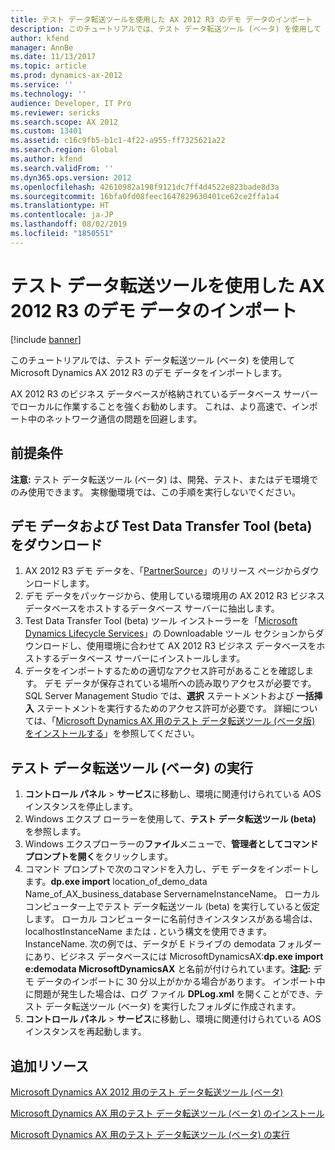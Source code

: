 ```yaml
---
title: テスト データ転送ツールを使用した AX 2012 R3 のデモ データのインポート
description: このチュートリアルでは、テスト データ転送ツール (ベータ) を使用して Microsoft Dynamics AX 2012 R3 のデモ データをインポートします。
author: kfend
manager: AnnBe
ms.date: 11/13/2017
ms.topic: article
ms.prod: dynamics-ax-2012
ms.service: ''
ms.technology: ''
audience: Developer, IT Pro
ms.reviewer: sericks
ms.search.scope: AX 2012
ms.custom: 13401
ms.assetid: c16c9fb5-b1c1-4f22-a955-ff7325621a22
ms.search.region: Global
ms.author: kfend
ms.search.validFrom: ''
ms.dyn365.ops.version: 2012
ms.openlocfilehash: 42610982a198f9121dc7ff4d4522e823bade8d3a
ms.sourcegitcommit: 16bfa0fd08feec1647829630401ce62ce2ffa1a4
ms.translationtype: HT
ms.contentlocale: ja-JP
ms.lasthandoff: 08/02/2019
ms.locfileid: "1850551"
---
```

# <a name="import-demo-data-for-ax-2012-r3-by-using-the-test-data-transfer-tool"></a>テスト データ転送ツールを使用した AX 2012 R3 のデモ データのインポート

[!include [banner](../../includes/banner.md)]

このチュートリアルでは、テスト データ転送ツール (ベータ) を使用して Microsoft Dynamics AX 2012 R3 のデモ データをインポートします。

AX 2012 R3 のビジネス データベースが格納されているデータベース サーバーでローカルに作業することを強くお勧めします。 これは、より高速で、インポート中のネットワーク通信の問題を回避します。

## <a name="prerequisites"></a>前提条件
**注意:** テスト データ転送ツール (ベータ) は、開発、テスト、またはデモ環境でのみ使用できます。 実稼働環境では、この手順を実行しないでください。

## <a name="download-the-demo-data-and-test-data-transfer-tool-beta"></a>デモ データおよび Test Data Transfer Tool (beta) をダウンロード
1.  AX 2012 R3 デモ データを、「[PartnerSource](http://go.microsoft.com/fwlink/?LinkId=403073)」のリリース ページからダウンロードします。
2.  デモ データをパッケージから、使用している環境用の AX 2012 R3 ビジネス データベースをホストするデータベース サーバーに抽出します。
3.  Test Data Transfer Tool (beta) ツール インストーラーを「[Microsoft Dynamics Lifecycle Services](https://lcs.dynamics.com)」の Downloadable ツール セクションからダウンロードし、使用環境に合わせて AX 2012 R3 ビジネス データべースをホストするデータベース サーバーにインストールします。
4.  データをインポートするための適切なアクセス許可があることを確認します。 デモ データが保存されている場所への読み取りアクセスが必要です。SQL Server Management Studio では、**選択** ステートメントおよび **一括挿入** ステートメントを実行するためのアクセス許可が必要です。 詳細については、「[Microsoft Dynamics AX 用のテスト データ転送ツール (ベータ版) をインストールする](install-test-data-transfer-tool-beta.md)」を参照してください。

## <a name="run-the-test-data-transfer-tool-beta"></a>テスト データ転送ツール (ベータ) の実行
1.  **コントロール パネル** &gt; **サービス**に移動し、環境に関連付けられている AOS インスタンスを停止します。
2.  Windows エクスプ ローラーを使用して、**テスト データ転送ツール (beta)** を参照します。
3.  Windows エクスプローラーの**ファイル**メニューで、**管理者としてコマンド プロンプトを開く**をクリックします。
4.  コマンド プロンプトで次のコマンドを入力し、デモ データをインポートします。**dp.exe import** location\_of\_demo\_data Name\_of\_AX\_business\_database ServernameInstanceName。 ローカル コンピューター上でテスト データ転送ツール (beta) を実行していると仮定します。 ローカル コンピューターに名前付きインスタンスがある場合は、localhostInstanceName または **.** という構文を使用できます。 InstanceName. 次の例では、データが E ドライブの demodata フォルダーにあり、ビジネス データベースには MicrosoftDynamicsAX:**dp.exe import e:demodata MicrosoftDynamicsAX** と名前が付けられています。**注記:** デモ データのインポートに 30 分以上がかかる場合があります。 インポート中に問題が発生した場合は、ログ ファイル **DPLog.xml** を開くことができ、テスト データ転送ツール (ベータ) を実行したフォルダに作成されます。
5.  **コントロール パネル** &gt; **サービス**に移動し、環境に関連付けられている AOS インスタンスを再起動します。


<a name="additional-resources"></a>追加リソース
--------

[Microsoft Dynamics AX 2012 用のテスト データ転送ツール (ベータ)](test-data-transfer-tool-beta-2012.md)

[Microsoft Dynamics AX 用のテスト データ転送ツール (ベータ) のインストール](install-test-data-transfer-tool-beta.md)

[Microsoft Dynamics AX 用のテスト データ転送ツール (ベータ) の実行](run-test-data-transfer-tool-beta.md)



